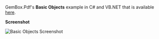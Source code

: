 GemBox.Pdf's **Basic Objects** example in C# and VB.NET that is available [here](https://www.gemboxsoftware.com/pdf/examples/basic-pdf-objects/402).

**Screenshot**

![Basic Objects Screenshot](https://www.gemboxsoftware.com/Pdf/Examples/Content/AdvancedFeatures/BasicObjects/BasicObjects.png)